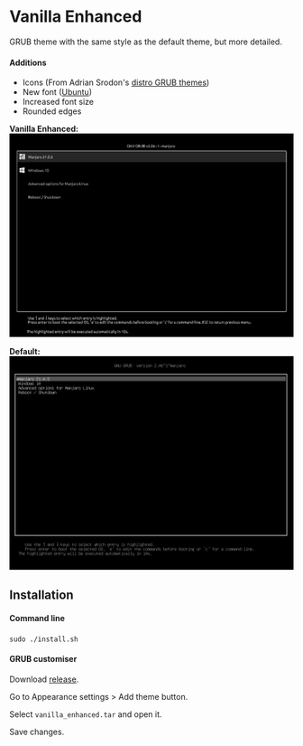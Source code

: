 # Vanilla Enhanced

GRUB theme with the same style as the default theme, but more detailed.

#### Additions
* Icons (From Adrian Srodon's [distro GRUB themes](https://github.com/AdisonCavani/distro-grub-themes))
* New font ([Ubuntu](https://design.ubuntu.com/font/))
* Increased font size
* Rounded edges

**Vanilla Enhanced:**
![](https://github.com/SavariaS/VanillaEnhanced/blob/master/images/theme.png "Vanilla Enhanced")

**Default:**
![](https://github.com/SavariaS/VanillaEnhanced/blob/master/images/default_grub.png "Default GRUB theme")

## Installation

#### Command line
`sudo ./install.sh`

#### GRUB customiser
Download [release](https://github.com/SavariaS/VanillaEnhanced/releases/tag/v1.0.0).

Go to Appearance settings > Add theme button.

Select `vanilla_enhanced.tar` and open it.

Save changes.

